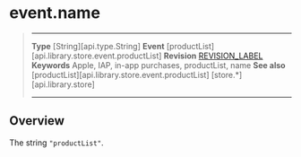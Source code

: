 # event.name

> --------------------- ------------------------------------------------------------------------------------------
> __Type__              [String][api.type.String]
> __Event__             [productList][api.library.store.event.productList]
> __Revision__          [REVISION_LABEL](REVISION_URL)
> __Keywords__          Apple, IAP, in-app purchases, productList, name
> __See also__			[productList][api.library.store.event.productList]
>						[store.*][api.library.store]
> --------------------- ------------------------------------------------------------------------------------------

## Overview

The string `"productList"`.

